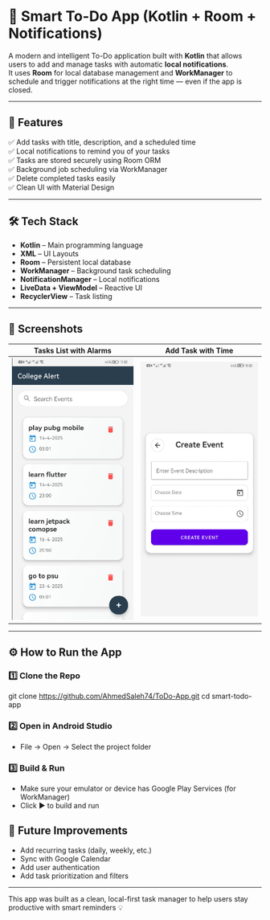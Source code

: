 
# 📝 Smart To-Do App (Kotlin + Room + Notifications)

A modern and intelligent To-Do application built with **Kotlin** that allows users to add and manage tasks with automatic **local notifications**.  
It uses **Room** for local database management and **WorkManager** to schedule and trigger notifications at the right time — even if the app is closed.

---

## 🚀 Features

✅ Add tasks with title, description, and a scheduled time  
✅ Local notifications to remind you of your tasks  
✅ Tasks are stored securely using Room ORM  
✅ Background job scheduling via WorkManager  
✅ Delete completed tasks easily  
✅ Clean UI with Material Design  

---

## 🛠 Tech Stack

- **Kotlin** – Main programming language  
- **XML** – UI Layouts  
- **Room** – Persistent local database  
- **WorkManager** – Background task scheduling  
- **NotificationManager** – Local notifications  
- **LiveData + ViewModel** – Reactive UI  
- **RecyclerView** – Task listing  

---

## 📸 Screenshots

| Tasks List with Alarms | Add Task with Time |
|--------------------|------------------------|
| ![List Screen](1.png) | ![Add Screen](2.png) |

---

## ⚙️ How to Run the App

### 1️⃣ Clone the Repo

git clone https://github.com/AhmedSaleh74/ToDo-App.git
cd smart-todo-app

### 2️⃣ Open in Android Studio

- File → Open → Select the project folder

### 3️⃣ Build & Run

- Make sure your emulator or device has Google Play Services (for WorkManager)  
- Click ▶️ to build and run


## 📌 Future Improvements

- Add recurring tasks (daily, weekly, etc.)  
- Sync with Google Calendar  
- Add user authentication  
- Add task prioritization and filters  

---

This app was built as a clean, local-first task manager to help users stay productive with smart reminders 💡  
